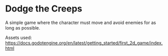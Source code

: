 # Dodge the Creeps

A simple game where the character must move and avoid enemies for as long as possible.

Assets used: https://docs.godotengine.org/en/latest/getting_started/first_2d_game/index.html
